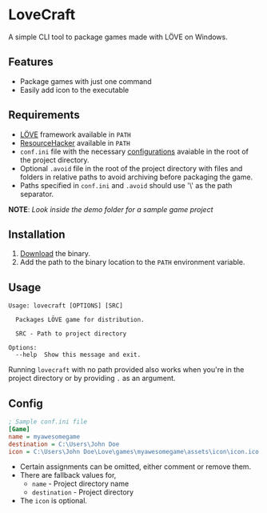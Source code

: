 # LoveCraft

A simple CLI tool to package games made with LÖVE on Windows.

## Features
* Package games with just one command
* Easily add icon to the executable

## Requirements
* [LÖVE](https://love2d.org/) framework available in `PATH`
* [ResourceHacker](https://www.angusj.com/resourcehacker/) available in `PATH` 
* `conf.ini` file with the necessary [configurations](#config) avaiable in the root of the project directory.
* Optional `.avoid` file in the root of the project directory with files and folders in relative paths to avoid archiving before packaging the game.
* Paths specified in `conf.ini` and `.avoid` should use '\\' as the path separator.

**NOTE**: *Look inside the demo folder for a sample game project*

## Installation
1. [Download](https://github.com/miltontom/lovecraft/releases) the binary.
2. Add the path to the binary location to the `PATH` environment variable.

## Usage
```
Usage: lovecraft [OPTIONS] [SRC]

  Packages LÖVE game for distribution.

  SRC - Path to project directory

Options:
  --help  Show this message and exit.
```
Running `lovecraft` with no path provided also works when you're in the project directory or by providing `.` as an argument.

## Config
```ini
; Sample conf.ini file
[Game]
name = myawesomegame
destination = C:\Users\John Doe
icon = C:\Users\John Doe\Love\games\myawesomegame\assets\icon\icon.ico
```
* Certain assignments can be omitted, either comment or remove them.
* There are fallback values for, 
    * `name` - Project directory name
    * `destination` - Project directory 
* The `icon` is optional.